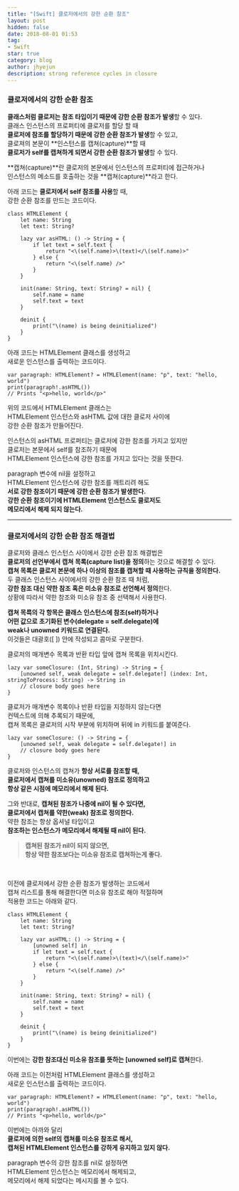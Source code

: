 ```yaml
---
title: "[Swift] 클로저에서의 강한 순환 참조"
layout: post
hidden: false
date: 2018-08-01 01:53
tag:
- Swift
star: true
category: blog
author: jhyejun
description: strong reference cycles in closure
---
```


### 클로저에서의 강한 순환 참조
**클래스처럼 클로저는 참조 타입이기 때문에 강한 순환 참조가 발생**할 수 있다.<br>
클래스 인스턴스의 프로퍼티에 클로저를 할당 할 때<br>
**클로저에 참조를 할당하기 때문에 강한 순환 참조가 발생**할 수 있고,<br>
클로져의 본문이 **인스턴스를 캡쳐(capture)**할 때<br>
**클로저가 self를 캡쳐하게 되면서 강한 순환 참조가 발생**할 수 있다.<br>

**캡쳐(capture)**란 클로저의 본문에서 인스턴스의 프로퍼티에 접근하거나<br>
인스턴스의 메소드를 호출하는 것을 **캡쳐(capture)**라고 한다.<br>

아래 코드는 **클로저에서 self 참조를 사용**할 때,<br>
강한 순환 참조를 만드는 코드이다.

```
class HTMLElement {
    let name: String
    let text: String?
    
    lazy var asHTML: () -> String = {
        if let text = self.text {
            return "<\(self.name)>\(text)</\(self.name)>"
        } else {
            return "<\(self.name) />"
        }
    }
    
    init(name: String, text: String? = nil) {
        self.name = name
        self.text = text
    }
    
    deinit {
        print("\(name) is being deinitialized")
    }
}
```

아래 코드는 HTMLElement 클래스를 생성하고<br>
새로운 인스턴스를 출력하는 코드이다.<br>

```
var paragraph: HTMLElement? = HTMLElement(name: "p", text: "hello, world")
print(paragraph!.asHTML())
// Prints "<p>hello, world</p>"
```

위의 코드에서 HTMLElement 클래스는<br>
HTMLElement 인스턴스와 asHTML 값에 대한 클로저 사이에<br>
강한 순환 참조가 만들어진다.<br>

인스턴스의 asHTML 프로퍼티는 클로저에 강한 참조를 가지고 있지만<br>
클로저는 본문에서 self를 참조하기 때문에<br>
HTMLElement 인스턴스에 강한 참조를 가지고 있다는 것을 뜻한다.<br>

paragraph 변수에 nil을 설정하고<br>
HTMLElement 인스턴스에 강한 참조를 깨트리려 해도<br>
**서로 강한 참조이기 때문에 강한 순환 참조가 발생한다.**<br>
**강한 순환 참조이기에 HTMLElement 인스턴스도 클로저도**<br>
**메모리에서 해제 되지 않는다.**<br>

---

### 클로저에서의 강한 순환 참조 해결법
클로저와 클래스 인스턴스 사이에서 강한 순환 참조 해결법은<br>
**클로저의 선언부에서 캡쳐 목록(capture list)을 정의**하는 것으로 해결할 수 있다.<br>
**캡쳐 목록은 클로저 본문에 하나 이상의 참조를 캡쳐할 때 사용하는 규칙을 정의한다.**<br>
두 클래스 인스턴스 사이에서의 강한 순환 참조 때 처럼,<br>
**강한 참조 대신 약한 참조 혹은 미소유 참조로 선언해서 정의**한다.<br>
상황에 따라서 약한 참조와 미소유 참조 중 선택해서 사용한다.<br>

**캡쳐 목륵의 각 항목은 클래스 인스턴스에 참조(self)하거나**<br>
**어떤 값으로 초기화된 변수(delegate = self.delegate)에**<br>
**weak나 unowned 키워드로 연결된다.**<br>
이것들은 대괄호([ ]) 안에 작성되고 콤마로 구분한다.<br>

클로저의 매개변수 목록과 반환 타입 앞에 캡쳐 목록을 위치시킨다.<br>

```
lazy var someClosure: (Int, String) -> String = {
    [unowned self, weak delegate = self.delegate!] (index: Int, stringToProcess: String) -> String in
    // closure body goes here
}
```

클로저가 매개변수 목록이나 반환 타입을 지정하지 않는다면<br>
컨텍스트에 의해 추록되기 때문에,<br>
캡쳐 목록은 클로저의 시작 부분에 위치하며 뒤에 in 키워드를 붙여준다.<br>

```
lazy var someClosure: () -> String = {
    [unowned self, weak delegate = self.delegate!] in
    // closure body goes here
}
```

클로저와 인스턴스의 캡쳐가 **항상 서로를 참조할 때,**<br>
**클로저에서 캡쳐를 미소유(unowned) 참조로 정의하고**<br>
**항상 같은 시점에 메모리에서 해제 된다.**<br>

그와 반대로, **캡쳐된 참조가 나중에 nil이 될 수 있다면,**<br>
**클로저에서 캡쳐를 약한(weak) 참조로 정의한다.**<br>
약한 참조는 항상 옵셔널 타입이고<br>
**참조하는 인스턴스가 메모리에서 해제될 때 nil이 된다.**<br>

> **캡쳐된 참조가 nil이 되지 않으면,**<br>
 **항상 약한 참조보다는 미소유 참조로 캡쳐하는게 좋다.**<br>

<br>

이전에 클로저에서 강한 순환 참조가 발생하는 코드에서<br>
캡쳐 리스트를 통해 해결한다면 미소유 참조로 해야 적절하며<br>
적용한 코드는 아래와 같다.<br>

```
class HTMLElement {
    let name: String
    let text: String?
    
    lazy var asHTML: () -> String = {
        [unowned self] in
        if let text = self.text {
            return "<\(self.name)>\(text)</\(self.name)>"
        } else {
            return "<\(self.name) />"
        }
    }
    
    init(name: String, text: String? = nil) {
        self.name = name
        self.text = text
    }
    
    deinit {
        print("\(name) is being deinitialized")
    }
}
```

이번에는 **강한 참조대신 미소유 참조를 뜻하는 [unowned self]로 캡쳐**한다.<br>

아래 코드는 이전처럼 HTMLElement 클래스를 생성하고<br>
새로운 인스턴스를 출력하는 코드이다.<br>

```
var paragraph: HTMLElement? = HTMLElement(name: "p", text: "hello, world")
print(paragraph!.asHTML())
// Prints "<p>hello, world</p>"
```

이번에는 아까와 달리<br>
**클로저에 의한 self의 캡쳐를 미소유 참조로 해서,**<br>
**캡쳐된 HTMLElement 인스턴스를 강하게 유지하고 있지 않다.**<br>

paragraph 변수의 강한 참조를 nil로 설정하면<br>
HTMLElement 인스턴스는 메모리에서 해제되고,<br>
메모리에서 해제 되었다는 메시지를 볼 수 있다.<br>